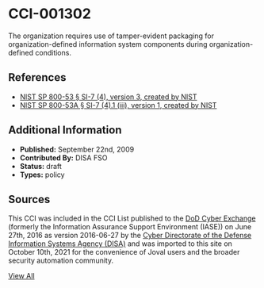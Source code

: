 # CCI-001302

The organization requires use of tamper-evident packaging for organization-defined information system components during organization-defined conditions.

## References ##

* [NIST SP 800-53 § SI-7 (4), version 3, created by NIST](http://csrc.nist.gov/publications/PubsSPs.html)
* [NIST SP 800-53A § SI-7 (4).1 (iii), version 1, created by NIST](http://csrc.nist.gov/publications/PubsSPs.html)


## Additional Information ##

* **Published:** September 22nd, 2009
* **Contributed By:** DISA FSO
* **Status:** draft
* **Types:** policy

## Sources ##

This CCI was included in the CCI List published to the [DoD Cyber Exchange](https://public.cyber.mil/stigs/cci/)
(formerly the Information Assurance Support Environment (IASE)) on June 27th, 2016 as version
2016-06-27 by the [Cyber Directorate of the Defense Information Systems Agency (DISA)](https://public.cyber.mil/about-cyber/)
and was imported to this site on October 10th, 2021 for the convenience of Joval users and the broader
security automation community.

[View All](../README.md)
